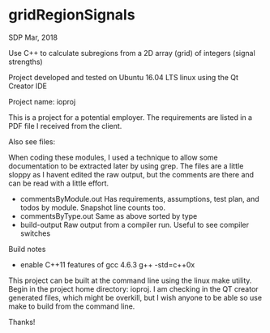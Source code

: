 # gridRegionSignals
SDP Mar, 2018

Use C++ to calculate subregions from a 2D array (grid) of integers (signal strengths)

Project developed and tested on Ubuntu 16.04 LTS linux using the Qt Creator IDE

Project name: ioproj

This is a project for a potential employer. The requirements are listed in a PDF
file I received from the client. 

Also see files:

  When coding these modules, I used a technique to allow some documentation to be extracted
  later by using grep. The files are a little sloppy as I havent edited the raw output,
  but the comments are there and can be read with a little effort.

  - commentsByModule.out Has requirements, assumptions, test plan, and todos by module. Snapshot line counts too.
  - commentsByType.out Same as above sorted by type
  - build-output Raw output from a compiler run. Useful to see compiler switches

Build notes

  - enable C++11 features of gcc 4.6.3
  g++ -std=c++0x

  This project can be built at the command line using the linux make utility. Begin
  in the project home directory: ioproj. I am checking in the QT creator generated
  files, which might be overkill, but I wish anyone to be able so use make to build
  from the command line.

Thanks!

